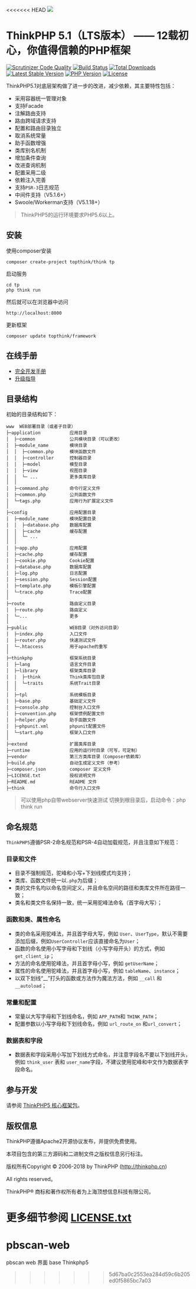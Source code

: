 <<<<<<< HEAD
![](https://box.kancloud.cn/5a0aaa69a5ff42657b5c4715f3d49221) 

ThinkPHP 5.1（LTS版本） —— 12载初心，你值得信赖的PHP框架
===============

[![Scrutinizer Code Quality](https://scrutinizer-ci.com/g/top-think/framework/badges/quality-score.png?b=5.1)](https://scrutinizer-ci.com/g/top-think/framework/?branch=5.1)
[![Build Status](https://travis-ci.org/top-think/framework.svg?branch=master)](https://travis-ci.org/top-think/framework)
[![Total Downloads](https://poser.pugx.org/topthink/framework/downloads)](https://packagist.org/packages/topthink/framework)
[![Latest Stable Version](https://poser.pugx.org/topthink/framework/v/stable)](https://packagist.org/packages/topthink/framework)
[![PHP Version](https://img.shields.io/badge/php-%3E%3D5.6-8892BF.svg)](http://www.php.net/)
[![License](https://poser.pugx.org/topthink/framework/license)](https://packagist.org/packages/topthink/framework)

ThinkPHP5.1对底层架构做了进一步的改进，减少依赖，其主要特性包括：

 + 采用容器统一管理对象
 + 支持Facade
 + 注解路由支持
 + 路由跨域请求支持
 + 配置和路由目录独立
 + 取消系统常量
 + 助手函数增强
 + 类库别名机制
 + 增加条件查询
 + 改进查询机制
 + 配置采用二级
 + 依赖注入完善
 + 支持`PSR-3`日志规范
 + 中间件支持（V5.1.6+）
 + Swoole/Workerman支持（V5.1.18+）


> ThinkPHP5的运行环境要求PHP5.6以上。

## 安装

使用composer安装

~~~
composer create-project topthink/think tp
~~~

启动服务

~~~
cd tp
php think run
~~~

然后就可以在浏览器中访问

~~~
http://localhost:8000
~~~

更新框架
~~~
composer update topthink/framework
~~~


## 在线手册

+ [完全开发手册](https://www.kancloud.cn/manual/thinkphp5_1/content)
+ [升级指导](https://www.kancloud.cn/manual/thinkphp5_1/354155) 

## 目录结构

初始的目录结构如下：

~~~
www  WEB部署目录（或者子目录）
├─application           应用目录
│  ├─common             公共模块目录（可以更改）
│  ├─module_name        模块目录
│  │  ├─common.php      模块函数文件
│  │  ├─controller      控制器目录
│  │  ├─model           模型目录
│  │  ├─view            视图目录
│  │  └─ ...            更多类库目录
│  │
│  ├─command.php        命令行定义文件
│  ├─common.php         公共函数文件
│  └─tags.php           应用行为扩展定义文件
│
├─config                应用配置目录
│  ├─module_name        模块配置目录
│  │  ├─database.php    数据库配置
│  │  ├─cache           缓存配置
│  │  └─ ...            
│  │
│  ├─app.php            应用配置
│  ├─cache.php          缓存配置
│  ├─cookie.php         Cookie配置
│  ├─database.php       数据库配置
│  ├─log.php            日志配置
│  ├─session.php        Session配置
│  ├─template.php       模板引擎配置
│  └─trace.php          Trace配置
│
├─route                 路由定义目录
│  ├─route.php          路由定义
│  └─...                更多
│
├─public                WEB目录（对外访问目录）
│  ├─index.php          入口文件
│  ├─router.php         快速测试文件
│  └─.htaccess          用于apache的重写
│
├─thinkphp              框架系统目录
│  ├─lang               语言文件目录
│  ├─library            框架类库目录
│  │  ├─think           Think类库包目录
│  │  └─traits          系统Trait目录
│  │
│  ├─tpl                系统模板目录
│  ├─base.php           基础定义文件
│  ├─console.php        控制台入口文件
│  ├─convention.php     框架惯例配置文件
│  ├─helper.php         助手函数文件
│  ├─phpunit.xml        phpunit配置文件
│  └─start.php          框架入口文件
│
├─extend                扩展类库目录
├─runtime               应用的运行时目录（可写，可定制）
├─vendor                第三方类库目录（Composer依赖库）
├─build.php             自动生成定义文件（参考）
├─composer.json         composer 定义文件
├─LICENSE.txt           授权说明文件
├─README.md             README 文件
├─think                 命令行入口文件
~~~

> 可以使用php自带webserver快速测试
> 切换到根目录后，启动命令：php think run

## 命名规范

`ThinkPHP5`遵循PSR-2命名规范和PSR-4自动加载规范，并且注意如下规范：

### 目录和文件

*   目录不强制规范，驼峰和小写+下划线模式均支持；
*   类库、函数文件统一以`.php`为后缀；
*   类的文件名均以命名空间定义，并且命名空间的路径和类库文件所在路径一致；
*   类名和类文件名保持一致，统一采用驼峰法命名（首字母大写）；

### 函数和类、属性命名

*   类的命名采用驼峰法，并且首字母大写，例如 `User`、`UserType`，默认不需要添加后缀，例如`UserController`应该直接命名为`User`；
*   函数的命名使用小写字母和下划线（小写字母开头）的方式，例如 `get_client_ip`；
*   方法的命名使用驼峰法，并且首字母小写，例如 `getUserName`；
*   属性的命名使用驼峰法，并且首字母小写，例如 `tableName`、`instance`；
*   以双下划线“__”打头的函数或方法作为魔法方法，例如 `__call` 和 `__autoload`；

### 常量和配置

*   常量以大写字母和下划线命名，例如 `APP_PATH`和 `THINK_PATH`；
*   配置参数以小写字母和下划线命名，例如 `url_route_on` 和`url_convert`；

### 数据表和字段

*   数据表和字段采用小写加下划线方式命名，并注意字段名不要以下划线开头，例如 `think_user` 表和 `user_name`字段，不建议使用驼峰和中文作为数据表字段命名。

## 参与开发

请参阅 [ThinkPHP5 核心框架包](https://github.com/top-think/framework)。

## 版权信息

ThinkPHP遵循Apache2开源协议发布，并提供免费使用。

本项目包含的第三方源码和二进制文件之版权信息另行标注。

版权所有Copyright © 2006-2018 by ThinkPHP (http://thinkphp.cn)

All rights reserved。

ThinkPHP® 商标和著作权所有者为上海顶想信息科技有限公司。

更多细节参阅 [LICENSE.txt](LICENSE.txt)
=======
# pbscan-web
pbscan web 界面 base Thinkphp5
>>>>>>> 5d67ba0c2553ea284d59c6b205ed0f5865bc7a03
